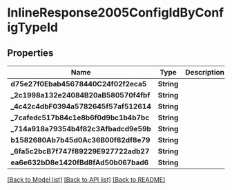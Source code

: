# InlineResponse2005ConfigIdByConfigTypeId

## Properties
Name | Type | Description | Notes
------------ | ------------- | ------------- | -------------
**d75e27f0Ebab45678440C24f02f2eca5** | **String** |  | [optional] 
**_2c1998a132e24084B20aB580570f4fbf** | **String** |  | [optional] 
**_4c42c4dbF0394a5782645f57af512614** | **String** |  | [optional] 
**_7cafedc517b84c1e8b6f0d9bc1b4b7bc** | **String** |  | [optional] 
**_714a918a79354b4f82c3Afbadcd9e59b** | **String** |  | [optional] 
**b1582680Ab7b45d0Ac36B00f82df8e79** | **String** |  | [optional] 
**_6fa5c2bcB7f747f89229E927722adb27** | **String** |  | [optional] 
**ea6e632bD8e1420fBd8fAd50b067bad6** | **String** |  | [optional] 

[[Back to Model list]](../README.md#documentation-for-models) [[Back to API list]](../README.md#documentation-for-api-endpoints) [[Back to README]](../README.md)


